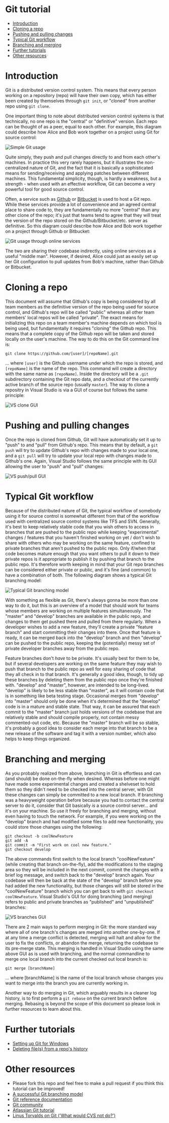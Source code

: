 # Git tutorial
- [Introduction](#introduction)
- [Cloning a repo](#cloning-a-repo)
- [Pushing and pulling changes](#pushing-and-pulling-changes)
- [Typical Git workflow](#typical-git-workflow)
- [Branching and merging](#branching-and-merging)
- [Further tutorials](#further-tutorials)
- [Other resources](#other-resources)

# Introduction
Git is a distributed version control system.  This means that every person working on a repository (repo) will have their own copy, which has either been created by themselves through `git init`, or "cloned" from another repo using `git clone`.

One important thing to note about distributed version control systems is that technically, no one repo is the "central" or "definitive" version.  Each repo can be thought of as a peer, equal to each other.  For example, this diagram could describe how Alice and Bob work together on a project using Git for source control:

![Simple Git usage](images/git-diagram-1.png)

Quite simply, they push and pull changes directly to and from each other's machines.  In practice this very rarely happens, but it illustrates the non-centralized nature of Git, and the fact that it is basically a sophisticated means for sending/receiving and applying patches between different machines.  This fundamental simplicity, though, is hardly a weakness, but a strength - when used with an effective workflow, Git can become a very powerful tool for good source control.

Often, a service such as [Github](https://github.com/) or [Bitbucket](https://bitbucket.org/) is used to host a Git repo.  While these services provide a lot of convenience and an agreed central place to share code to, they are fundamentally no more "central" than any other clone of the repo; it's just that teams tend to agree that they will treat the version of the repo stored on the Github/Bitbucket/etc. server as definitive.  So this diagram could describe how Alice and Bob work together on a project through Github or Bitbucket:

![Git usage through online services](images/git-diagram-2.png)

The two are sharing their codebase indirectly, using online services as a useful "middle man".  However, if desired, Alice could just as easily set up her Git configuration to pull updates from Bob's machine, rather than Github or Bitbucket.

# Cloning a repo
This document will assume that Github's copy is being considered by all team members as the definitive version of the repo being used for source control, and Github's repo will be called "public" whereas all other team members' local repos will be called "private".  The exact means for initializing this repo on a team member's machine depends on which tool is being used, but fundamentally it requires "cloning" the Github repo.  This means that a complete copy of the Github repo will be taken and stored locally on the user's machine.  The way to do this on the Git command line is:

```
git clone https://github.com/[user]/[repoName].git
```

... where `[user]` is the Github username under which the repo is stored, and `[repoName]` is the name of the repo.  This command will create a directory with the same name as `[repoName]`.  Inside the directory will be a `.git` subdirectory containing the Git repo data, and a checkout of the currently active branch of the source repo (usually `master`).  The way to clone a repositry in Visual Studio is via a GUI of course but follows the same principle:

![VS clone GUI](images/vs-clone.png)

# Pushing and pulling changes
Once the repo is cloned from Github, Git will have automatically set it up to "push" to and "pull" from Github's repo.  This means that by default, a `git push` will try to update Github's repo with changes made to your local one, and a `git pull` will try to update your local repo with changes made to Github's one.  Again, Visual Studio follows the same principle with its GUI allowing the user to "push" and "pull" changes:

![VS push/pull GUI](images/vs-pushpull.png)

# Typical Git workflow
Because of the distributed nature of Git, the typical workflow of somebody using it for source control is somewhat different from that of the workflow used with centralized source control systems like TFS and SVN.  Generally, it's best to keep relatively stable code that you wish others to access in branches that are pushed to the public repo while keeping "experimental" changes / features that you haven't finished working on yet / don't wish to share with others who may be working on the same feature, confined to private branches that aren't pushed to the public repo.  Only if/when that code becomes mature enough that you want others to pull it down to their private repos is it appropriate to publish it by pushing that branch to the public repo.  It's therefore worth keeping in mind that your Git repo branches can be considered either private or public, and it's fine (and common) to have a combination of both.  The following diagram shows a typical Git branching model:

![Typical Git branching model](images/git-branching-model.png)

With something as flexible as Git, there's always gonna be more than one way to do it, but this is an overview of a model that should work for teams whose members are working on multiple features simultaneously.  The "master" and "develop" branches are available in the public repo, and changes to them get pushed there and pulled from there regularly.  When a developer wishes to add a new feature, they'll create a private "feature branch" and start committing their changes into there.  Once that feature is ready, it can be merged back into the "develop" branch and then "develop" can be pushed to the public repo, keeping the (potentially) messy set of private developer branches away from the public repo.

Feature branches don't *have* to be private.  It's usually best for them to be, but if several developers are working on the same feature they may wish to push that branch to the public repo as well for easy sharing of code that they all check in to that branch.  It's generally a good idea, though, to tidy up these branches by deleting them from the public repo once they're finished with.  "develop" and "master", however, are intended to be long-lived.  "develop" is likely to be less stable than "master", as it will contain code that is in something like beta testing stage.  Occasional merges from "develop" into "master" should only be done when it's determined that the "develop" code is in a mature and stable state.  That way, it can be assured that each commit to the "master" branch just holds versions of the codebase that are relatively stable and should compile properly, not contain messy commented-out code, etc.  Because the "master" branch will be so stable, it's probably a good idea to consider each merge into that branch to be a new release of the software and tag it with a version number, which also helps to keep things organized.

# Branching and merging
As you probably realized from above, branching in Git is effortless and can (and should) be done on-the-fly when desired.  Whereas before one might have made some experimental changes and created a shelveset to hold them so they didn't need to be checked into the central server, with Git these changes can simply be committed to a new local branch.  If branching was a heavyweight operation before because you had to contact the central server to do it, consider that Git basically *is* a source control server... and it's on your machine.  So use it freely for branching and merging, without even having to touch the network.  For example, if you were working on the "develop" branch and had modified some files to add new functionality, you could store those changes using the following:

```
git checkout -b coolNewFeature
git add -A
git commit -m "First work on cool new feature."
git checkout develop
```

The above commands first switch to the local branch "coolNewFeature" (while creating that branch on-the-fly), add the modifications to the staging area so they will be included in the next commit, commit the changes with a brief log message, and switch back to the "develop" branch again.  Your codebase will then be back at the state of the "develop" branch before you had added the new functionality, but those changes will still be stored in the "coolNewFeature" branch which you can get back to with `git checkout coolNewFeature`.  Visual Studio's GUI for doing branching (and merging) refers to public and private branches as "published" and "unpublished" branches:

![VS branches GUI](images/vs-branches.png)

There are 2 main ways to perform merging in Git: the more standard way where all of one branch's changes are merged into another one-by-one.  If at any time a merge conflict is detected, merging will halt and allow for the user to fix the conflicts, or abandon the merge, returning the codebase to its pre-merge state.  This merging is handled in Visual Studio using the same above GUI as is used with branching, and the normal commandline to merge one local branch into the current checked out local branch is:

```
git merge [branchName]
```

... where [branchName] is the name of the local branch whose changes you want to merge into the branch you are currently working in.

Another way to do merging in Git, which arguably results in a cleaner log history, is to first perform a `git rebase` on the current branch before merging.  Rebasing is beyond the scope of this document so please look in further resources to learn about this.

# Further tutorials
- [Setting up Git for Windows](SETUPWIN.md)
- [Deleting file(s) from a repo's history](DELETING.md)

# Other resources
- Please fork this repo and feel free to make a pull request if you think this tutorial can be improved!
- [A successful Git branching model](http://nvie.com/posts/a-successful-git-branching-model/)
- [Git reference documentation](http://git-scm.com/docs/)
- [Git community](http://git-scm.com/community)
- [Atlassian Git tutorial](https://www.atlassian.com/git/tutorials/)
- [Linus Torvalds on Git ('What would CVS not do?')](https://www.youtube.com/watch?v=4XpnKHJAok8)
